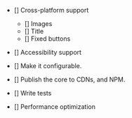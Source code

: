 - [] Cross-platform support

  - [] Images
  - [] Title
  - [] Fixed buttons

- [] Accessibility support

- [] Make it configurable.

- [] Publish the core to CDNs, and NPM.

- [] Write tests
- [] Performance optimization
